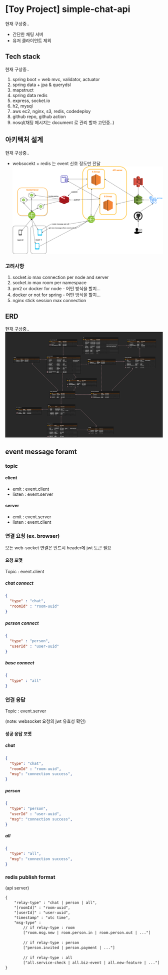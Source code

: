 # [Toy Project] simple-chat-api 
현재 구상중..

- 간단한 채팅 서버
- 유저 클라이언트 제외 

## Tech stack 
현재 구상중.. 
 
1. spring boot + web mvc, validator, actuator
2. spring data + jpa & querydsl
3. mapstruct
4. spring data redis
4. express, socket.io
5. h2, mysql
6. aws ec2, nginx, s3, redis, codedeploy
7. github repo, github action
8. nosql(채팅 메시지는 document 로 관리 할까 고민중..) 

## 아키텍처 설계
현재 구상중..
- websocekt + redis 는 event 신호 정도만 전달 
![architecture](docs/architecture1.png) 

### 고려사항
1. socket.io max connection per node and server
2. socket.io max room per namespace
3. pm2 or docker for node - 어떤 방식을 할지... 
4. docker or not for spring - 어떤 방식을 할지...
5. nginx stick session max connection   

## ERD
현재 구상중..
![erd](docs/erd.png)


## event message foramt
### topic
#### client 
- emit : event.client
- listen : event.server  
#### server
- emit : event.server
- listen : event.client

### 연결 요청 (ex. browser)
모든 web-socket 연결은 반드시 header에 jwt 토큰 필요
#### 요청 포맷
Topic : event.client

##### chat connect
```json
{
  "type" : "chat",
  "roomId" : "room-uuid"
}
```
##### person connect
```json
{
  "type" : "person",
  "userId" : "user-uuid"
}
```
##### base connect
```json
{
  "type" : "all"
}
```

### 연결 응답 
Topic : event.server

(note: websocket 요청의 jwt 유효성 확인)

#### 성공 응답 포맷 

##### chat 
```json
{
  "type": "chat",
  "roomId" : "room-uuid",
  "msg": "connection success",
}
```

##### person
```json
{
  "type": "person",
  "userId" : "user-uuid",
  "msg": "connection success",
}
```

##### all
```json
{
  "type": "all",
  "msg": "connection success",
}
```


### redis publish format
(api server)

```text
{
    "relay-type" : "chat | person | all",
    "[roomId]" : "room-uuid",
    "[userId]" : "user-uuid",
    "timestamp" : "utc time",
    "msg-type" : 
        // if relay-type : room  
        ["room.msg.new | room.person.in | room.person.out | ..."]
        
        // if relay-type : person
        ["person.invited | person.payment | ..."]
        
        // if relay-type : all
        ["all.service-check | all.biz-event | all.new-feature | ..."] 
}

```
 


